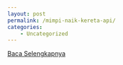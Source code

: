 ```yaml
---
layout: post
permalink: /mimpi-naik-kereta-api/
categories:
    - Uncategorized
---
```


[Baca Selengkapnya](/03)